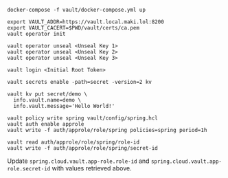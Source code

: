```
docker-compose -f vault/docker-compose.yml up 
```

```
export VAULT_ADDR=https://vault.local.maki.lol:8200
export VAULT_CACERT=$PWD/vault/certs/ca.pem
vault operator init
```

```
vault operator unseal <Unseal Key 1>
vault operator unseal <Unseal Key 2>
vault operator unseal <Unseal Key 3>
```

```
vault login <Initial Root Token>
```

```
vault secrets enable -path=secret -version=2 kv
```

```
vault kv put secret/demo \
  info.vault.name=demo \
  info.vault.message='Hello World!'
```

```
vault policy write spring vault/config/spring.hcl
vault auth enable approle
vault write -f auth/approle/role/spring policies=spring period=1h
```

```
vault read auth/approle/role/spring/role-id
vault write -f auth/approle/role/spring/secret-id
```

Update `spring.cloud.vault.app-role.role-id` and `spring.cloud.vault.app-role.secret-id` with values retrieved above.